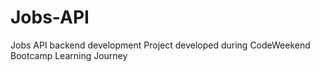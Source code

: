 # Jobs-API
 Jobs API backend development Project developed during CodeWeekend Bootcamp Learning Journey
